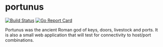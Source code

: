 # portunus

[![Build Status](https://travis-ci.org/xphyr/portunus.svg?branch=master)](https://travis-ci.org/xphyr/portunus.svg?branch=master)
[![Go Report Card](https://goreportcard.com/badge/github.com/xphyr/portunus)](https://goreportcard.com/report/github.com/xphyr/portunus)

Portunus was the ancient Roman god of keys, doors, livestock and ports. It is also a small web application that will test for connectivity to host/port combinations.  



